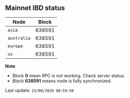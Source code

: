 ## **Mainnet** IBD status


Node | Block
--- | ---
`asia` | 638591
`australia` | 638591
`europe` | 638591
`us` | 638591


**Note**
* Block **0** mean RPC is not working. Check server status.
* Block **638591** means node is fully synchronized.


Last update: `15/08/2020 08:59:50`
